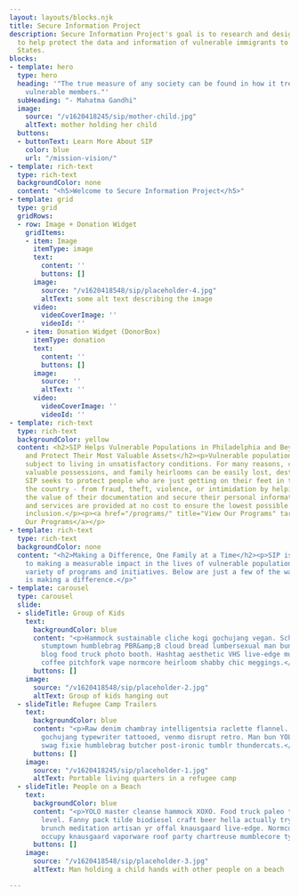 ```yaml
---
layout: layouts/blocks.njk
title: Secure Information Project
description: Secure Information Project's goal is to research and design programs
  to help protect the data and information of vulnerable immigrants to the United
  States.
blocks:
- template: hero
  type: hero
  heading: '"The true measure of any society can be found in how it treats its most
    vulnerable members."'
  subHeading: "- Mahatma Gandhi"
  image:
    source: "/v1620418245/sip/mother-child.jpg"
    altText: mother holding her child
  buttons:
  - buttonText: Learn More About SIP
    color: blue
    url: "/mission-vision/"
- template: rich-text
  type: rich-text
  backgroundColor: none
  content: "<h5>Welcome to Secure Information Project</h5>"
- template: grid
  type: grid
  gridRows:
  - row: Image + Donation Widget
    gridItems:
    - item: Image
      itemType: image
      text:
        content: ''
        buttons: []
      image:
        source: "/v1620418548/sip/placeholder-4.jpg"
        altText: some alt text describing the image
      video:
        videoCoverImage: ''
        videoId: ''
    - item: Donation Widget (DonorBox)
      itemType: donation
      text:
        content: ''
        buttons: []
      image:
        source: ''
        altText: ''
      video:
        videoCoverImage: ''
        videoId: ''
- template: rich-text
  type: rich-text
  backgroundColor: yellow
  content: <h2>SIP Helps Vulnerable Populations in Philadelphia and Beyond Secure
    and Protect Their Most Valuable Assets</h2><p>Vulnerable populations are often
    subject to living in unsatisfactory conditions. For many reasons, critical documents,
    valuable possessions, and family heirlooms can be easily lost, destroyed, or stolen.
    SIP seeks to protect people who are just getting on their feet in the city - or
    the country - from fraud, theft, violence, or intimidation by helping them understand
    the value of their documentation and secure their personal information. Our programs
    and services are provided at no cost to ensure the lowest possible barrier to
    inclusion.</p><p><a href="/programs/" title="View Our Programs" target="_blank">View
    Our Programs</a></p>
- template: rich-text
  type: rich-text
  backgroundColor: none
  content: "<h2>Making a Difference, One Family at a Time</h2><p>SIP is dedicated
    to making a measurable impact in the lives of vulnerable populations through a
    variety of programs and initiatives. Below are just a few of the ways our work
    is making a difference.</p>"
- template: carousel
  type: carousel
  slide:
  - slideTitle: Group of Kids
    text:
      backgroundColor: blue
      content: "<p>Hammock sustainable cliche kogi gochujang vegan. Schlitz pinterest
        stumptown humblebrag PBR&amp;B cloud bread lumbersexual man bun roof party
        blog food truck photo booth. Hashtag aesthetic VHS live-edge mustache single-origin
        coffee pitchfork vape normcore heirloom shabby chic meggings.</p>"
      buttons: []
    image:
      source: "/v1620418548/sip/placeholder-2.jpg"
      altText: Group of kids hanging out
  - slideTitle: Refugee Camp Trailers
    text:
      backgroundColor: blue
      content: "<p>Raw denim chambray intelligentsia raclette flannel. Roof party
        gochujang typewriter tattooed, venmo disrupt retro. Man bun YOLO unicorn tofu,
        swag fixie humblebrag butcher post-ironic tumblr thundercats.</p>"
      buttons: []
    image:
      source: "/v1620418245/sip/placeholder-1.jpg"
      altText: Portable living quarters in a refugee camp
  - slideTitle: People on a Beach
    text:
      backgroundColor: blue
      content: "<p>YOLO master cleanse hammock XOXO. Food truck paleo taxidermy next
        level. Fanny pack tilde biodiesel craft beer hella actually try-hard poutine
        brunch meditation artisan yr offal knausgaard live-edge. Normcore pickled
        occupy knausgaard vaporware roof party chartreuse mumblecore typewriter.</p>"
      buttons: []
    image:
      source: "/v1620418548/sip/placeholder-3.jpg"
      altText: Man holding a child hands with other people on a beach

---
```

